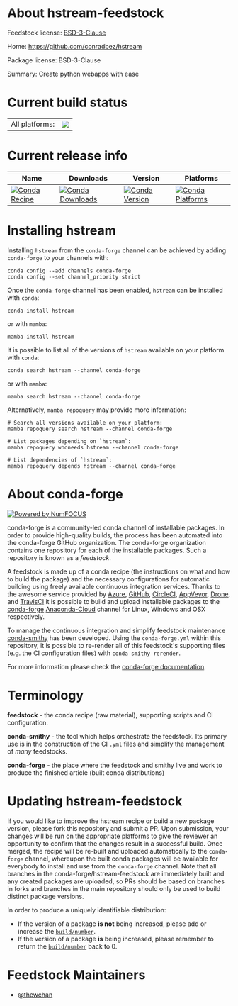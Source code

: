 About hstream-feedstock
=======================

Feedstock license: [BSD-3-Clause](https://github.com/conda-forge/hstream-feedstock/blob/main/LICENSE.txt)

Home: https://github.com/conradbez/hstream

Package license: BSD-3-Clause

Summary: Create python webapps with ease

Current build status
====================


<table><tr><td>All platforms:</td>
    <td>
      <a href="https://dev.azure.com/conda-forge/feedstock-builds/_build/latest?definitionId=18124&branchName=main">
        <img src="https://dev.azure.com/conda-forge/feedstock-builds/_apis/build/status/hstream-feedstock?branchName=main">
      </a>
    </td>
  </tr>
</table>

Current release info
====================

| Name | Downloads | Version | Platforms |
| --- | --- | --- | --- |
| [![Conda Recipe](https://img.shields.io/badge/recipe-hstream-green.svg)](https://anaconda.org/conda-forge/hstream) | [![Conda Downloads](https://img.shields.io/conda/dn/conda-forge/hstream.svg)](https://anaconda.org/conda-forge/hstream) | [![Conda Version](https://img.shields.io/conda/vn/conda-forge/hstream.svg)](https://anaconda.org/conda-forge/hstream) | [![Conda Platforms](https://img.shields.io/conda/pn/conda-forge/hstream.svg)](https://anaconda.org/conda-forge/hstream) |

Installing hstream
==================

Installing `hstream` from the `conda-forge` channel can be achieved by adding `conda-forge` to your channels with:

```
conda config --add channels conda-forge
conda config --set channel_priority strict
```

Once the `conda-forge` channel has been enabled, `hstream` can be installed with `conda`:

```
conda install hstream
```

or with `mamba`:

```
mamba install hstream
```

It is possible to list all of the versions of `hstream` available on your platform with `conda`:

```
conda search hstream --channel conda-forge
```

or with `mamba`:

```
mamba search hstream --channel conda-forge
```

Alternatively, `mamba repoquery` may provide more information:

```
# Search all versions available on your platform:
mamba repoquery search hstream --channel conda-forge

# List packages depending on `hstream`:
mamba repoquery whoneeds hstream --channel conda-forge

# List dependencies of `hstream`:
mamba repoquery depends hstream --channel conda-forge
```


About conda-forge
=================

[![Powered by
NumFOCUS](https://img.shields.io/badge/powered%20by-NumFOCUS-orange.svg?style=flat&colorA=E1523D&colorB=007D8A)](https://numfocus.org)

conda-forge is a community-led conda channel of installable packages.
In order to provide high-quality builds, the process has been automated into the
conda-forge GitHub organization. The conda-forge organization contains one repository
for each of the installable packages. Such a repository is known as a *feedstock*.

A feedstock is made up of a conda recipe (the instructions on what and how to build
the package) and the necessary configurations for automatic building using freely
available continuous integration services. Thanks to the awesome service provided by
[Azure](https://azure.microsoft.com/en-us/services/devops/), [GitHub](https://github.com/),
[CircleCI](https://circleci.com/), [AppVeyor](https://www.appveyor.com/),
[Drone](https://cloud.drone.io/welcome), and [TravisCI](https://travis-ci.com/)
it is possible to build and upload installable packages to the
[conda-forge](https://anaconda.org/conda-forge) [Anaconda-Cloud](https://anaconda.org/)
channel for Linux, Windows and OSX respectively.

To manage the continuous integration and simplify feedstock maintenance
[conda-smithy](https://github.com/conda-forge/conda-smithy) has been developed.
Using the ``conda-forge.yml`` within this repository, it is possible to re-render all of
this feedstock's supporting files (e.g. the CI configuration files) with ``conda smithy rerender``.

For more information please check the [conda-forge documentation](https://conda-forge.org/docs/).

Terminology
===========

**feedstock** - the conda recipe (raw material), supporting scripts and CI configuration.

**conda-smithy** - the tool which helps orchestrate the feedstock.
                   Its primary use is in the construction of the CI ``.yml`` files
                   and simplify the management of *many* feedstocks.

**conda-forge** - the place where the feedstock and smithy live and work to
                  produce the finished article (built conda distributions)


Updating hstream-feedstock
==========================

If you would like to improve the hstream recipe or build a new
package version, please fork this repository and submit a PR. Upon submission,
your changes will be run on the appropriate platforms to give the reviewer an
opportunity to confirm that the changes result in a successful build. Once
merged, the recipe will be re-built and uploaded automatically to the
`conda-forge` channel, whereupon the built conda packages will be available for
everybody to install and use from the `conda-forge` channel.
Note that all branches in the conda-forge/hstream-feedstock are
immediately built and any created packages are uploaded, so PRs should be based
on branches in forks and branches in the main repository should only be used to
build distinct package versions.

In order to produce a uniquely identifiable distribution:
 * If the version of a package **is not** being increased, please add or increase
   the [``build/number``](https://docs.conda.io/projects/conda-build/en/latest/resources/define-metadata.html#build-number-and-string).
 * If the version of a package **is** being increased, please remember to return
   the [``build/number``](https://docs.conda.io/projects/conda-build/en/latest/resources/define-metadata.html#build-number-and-string)
   back to 0.

Feedstock Maintainers
=====================

* [@thewchan](https://github.com/thewchan/)

